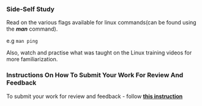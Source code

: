 ### **Side-Self Study**
Read on the various flags available for linux commands(can be found using the ***man*** command).

e.g `man ping`

Also, watch and practise what was taught on the Linux training videos for more familiarization.

### **Instructions On How To Submit Your Work For Review And Feedback**

To submit your work for review and feedback - follow [**this instruction**](https://starter-pbl.darey.io/en/latest/submission.html)